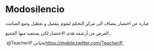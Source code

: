 # Modosilencio
عبارة عن اختصار ينضاف الى مركز التحكم ليقوم بتفعيل و تعطيل وضع الصامت 





الغرض من أرشفة هذي الاختصار لكي يستفيد منها الجميع.. 


 تحياتي
‏⁦‪@TeacheriP‬⁩ 
‏[https://mobile.twitter.com/TeacheriP
‏](url)
